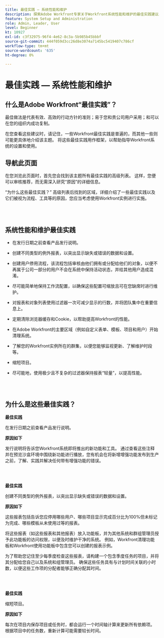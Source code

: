 ```yaml
---
title: 最佳实践 — 系统性能和维护
description: 探索Adobe Workfront专家关于Workfront系统性能和维护的最佳实践建议。
feature: System Setup and Administration
role: Admin, Leader, User
level: Beginner
kt: 10927
exl-id: c3f32975-96f4-4e62-8c3a-5b985b45bbbf
source-git-commit: 444f059d3cc26d8e3074a7145bc5419407c786cf
workflow-type: tm+mt
source-wordcount: '635'
ht-degree: 0%

---
```


# 最佳实践 — 系统性能和维护

## 什么是Adobe Workfront“最佳实践”？

最佳做法是代表有效、高效的行动方针的准则；易于您和贵公司用户采用；和可以在您的组织内成功复制。

在您查看这些建议时，请记住，一些Workfront最佳实践是普遍的，而其他一些则可能更具体地介绍该主题。 将这些最佳实践用作框架，以帮助指导Workfront系统的设置和使用。

## 导航此页面

在您浏览此页面时，首先您会找到该主题所有最佳实践的高级列表。 这样，您便可以审核推荐，而无需深入研究“原因”的详细信息。

“为什么这些最佳实践？” 高级列表后找到的区域，详细介绍了一些最佳实践以及它们被视为流程、工具等的原因，您应当考虑使用Workfront实例进行实施。

</br>
</br>

## 系统性能和维护最佳实践

* 在发行日期之前查看产品发行说明。

* 创建不同类型的例外报表，以突出显示缺失或错误的数据和设置。

* 创建用户停用流程，该流程包括审核由他们拥有或分配给他们的对象，以便不再属于公司一部分的用户不会在系统中保持活动状态，并给其他用户造成混淆。

* 尽可能简单地保持工作流配置，以确保这些配置可缩放且可在您缺席时进行维护。

* 对报表和对象列表使用过滤器一次可减少显示的行数，并将团队集中在重要信息上。

* 定期清除浏览器缓存和Cookie，以帮助提高Workfront的性能。

* 在Adobe Workfront的主要区域（例如自定义表单、模板、项目和用户）开始清理系统。

* 了解您的Workfront实例所在的群集，以便您能够监视更新、了解维护时段等。

* 缩短项目。

* 尽可能地，使用极少且不复杂的过滤器保持报表“轻量”，以提高性能。

</br>
</br>

## 为什么是这些最佳实践？

**最佳实践**

在发行日期之前查看产品发行说明。



**原因如下**

发行说明将告诉您Workfront系统即将推出的新功能和工具。 通过查看这些注释并在预览沙盒环境中围绕新功能进行播放，您有机会在将新增增强功能发布到生产之前，了解、实践并解决任何带有增强功能的错误。

</br>
</br>

**最佳实践**

创建不同类型的例外报表，以突出显示缺失或错误的数据和设置。



**原因如下**

这些报表包括告诉您应停用哪些用户、哪些项目显示完成百分比为100%但未标记为完成、哪些模板从未使用过等的报表。



将这些报表（如这些报表和其他报表）放入功能板，并为其他系统和群组管理员授予此功能板的访问权限，以便及时维护干净的系统。 例如，Workfront清理功能板和Workfront使用功能板中包含您可以创建的报表示例。



为了帮助您记住至少每季度检查这些报表，请构建一个包含季度任务的项目，并将其分配给您自己以及系统和组管理员。 确保这些任务具有与计划时间关联的小时数，以便这些工作项的分配者能够正确分配其时间。

</br>
</br>

**最佳实践**

缩短项目。



**原因如下**

每次在项目内保存项目或任务时，都会运行一个时间轴计算来更新所有依赖项。 根据项目中的任务数，重新计算可能需要较长时间。
